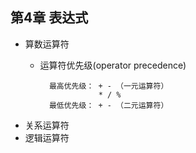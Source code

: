## 第4章 表达式
- 算数运算符
	- 运算符优先级(operator precedence)

			最高优先级： + - （一元运算符）
					   * / %
			最低优先级： + - （二元运算符）
- 关系运算符
- 逻辑运算符